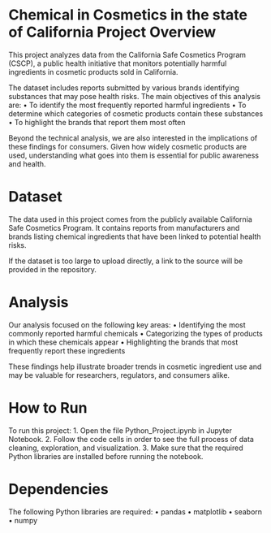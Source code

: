 # Chemical in Cosmetics in the state of California  Project Overview

This project analyzes data from the California Safe Cosmetics Program (CSCP), a public health initiative that monitors potentially harmful ingredients in cosmetic products sold in California.

The dataset includes reports submitted by various brands identifying substances that may pose health risks. The main objectives of this analysis are:
	•	To identify the most frequently reported harmful ingredients
	•	To determine which categories of cosmetic products contain these substances
	•	To highlight the brands that report them most often

Beyond the technical analysis, we are also interested in the implications of these findings for consumers. Given how widely cosmetic products are used, understanding what goes into them is essential for public awareness and health.

# Dataset

The data used in this project comes from the publicly available California Safe Cosmetics Program. It contains reports from manufacturers and brands listing chemical ingredients that have been linked to potential health risks.

If the dataset is too large to upload directly, a link to the source will be provided in the repository.

# Analysis

Our analysis focused on the following key areas:
	•	Identifying the most commonly reported harmful chemicals
	•	Categorizing the types of products in which these chemicals appear
	•	Highlighting the brands that most frequently report these ingredients

These findings help illustrate broader trends in cosmetic ingredient use and may be valuable for researchers, regulators, and consumers alike.

# How to Run

To run this project:
	1.	Open the file Python_Project.ipynb in Jupyter Notebook.
	2.	Follow the code cells in order to see the full process of data cleaning, exploration, and visualization.
	3.	Make sure that the required Python libraries are installed before running the notebook.

# Dependencies

The following Python libraries are required:
	•	pandas
	•	matplotlib
	•	seaborn
	•	numpy